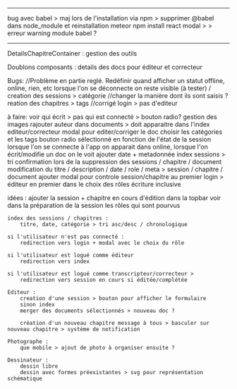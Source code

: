 --------------------

bug avec babel > maj lors de l'installation via npm > supprimer @babel dans node_module et reinstallation meteor npm install
react modal > > erreur warning module babel ?

--------------------


DetailsChapitreContainer :
    gestion des outils

Doublons composants :
    details des docs pour éditeur et correcteur

Bugs:
    //Problème en partie reglé. Redéfinir quand afficher un statut offline, online, rien, etc
    lorsque l'on se déconnecte on reste visible (à tester) / 
    creation des sessions > catégorie
    //changer la manière dont ils sont saisis ?
    reation des chapitres > tags
    //corrigé
    login > pas d'editeur


à faire:
    voir qui écrit > pas qui est connecté > bouton radio?
    gestion des images
    rajouter auteur dans documents > doit apparaitre dans l'index editeur/correcteur
    modal pour editer/corriger le doc
    choisir les catégories et les tags
    bouton radio sélectionné en fonction de l'état de la session
    lorsque l'on se connecte à l'app on apparait dans online, lorsque l'on écrit/modifie un doc on le voit
    ajouter date + metadonnée index sessions > tri
    confirmation lors de la suppression des sessions / chapitre / document
    modification du titre / description / date / role / meta > session / chapitre / document
    ajouter modal pour controle session/chapitre
    au premier login > éditeur en premier dans le choix des rôles
    écriture inclusive


idées :
    ajouter la session + chapitre en cours d'édition dans la topbar
    voir dans la préparation de la session les rôles qui sont pourvus

    index des sessions / chapitres :    
        titre, date, catégorie > tri asc/desc / chronologique

    si l'utilisateur n'est pas connecté :
        redirection vers login + modal avec le choix du rôle

    si l'utilisateur est logué comme éditeur
        redirection vers index

    si l'utilisateur est logué comme transcripteur/correcteur > 
        redirection vers session en cours si éditée/complétée

    Editeur :
        creation d'une session > bouton pour afficher le formulaire
        sinon index
        merger des documents sélectionnés > nouveau doc ?

        création d'un nouveau chapitre message à tous > basculer sur nouveau chapitre > système de notification

    Photographe :
        que mobile > ajout de photo à organiser ensuite ?

    Dessinateur :
        dessin libre
        dessin avec formes préexistantes > svg pour représentation schématique